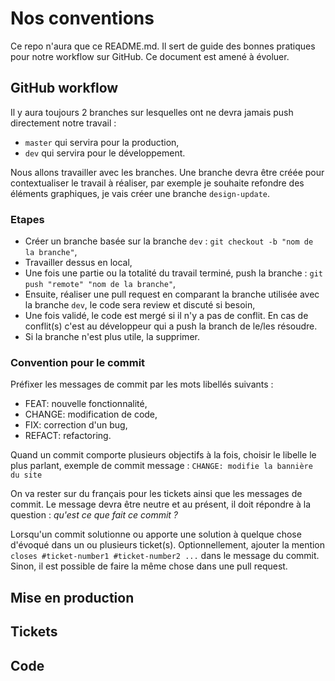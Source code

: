 # Nos conventions
Ce repo n'aura que ce README.md. Il sert de guide des bonnes pratiques pour notre workflow sur GitHub. Ce document est amené à évoluer.

## GitHub workflow

Il y aura toujours 2 branches sur lesquelles ont ne devra jamais push directement notre travail :
- `master` qui servira pour la production,
- `dev` qui servira pour le développement.

Nous allons travailler avec les branches. Une branche devra être créée pour contextualiser le travail à réaliser, par exemple je souhaite refondre des éléments graphiques, je vais créer une branche `design-update`.

### Etapes
- Créer un branche basée sur la branche `dev` : `git checkout -b "nom de la branche"`,
- Travailler dessus en local,
- Une fois une partie ou la totalité du travail terminé, push la branche : `git push "remote" "nom de la branche"`,
- Ensuite, réaliser une pull request en comparant la branche utilisée avec la branche `dev`, le code sera review et discuté si besoin,
- Une fois validé, le code est mergé si il n'y a pas de conflit. En cas de conflit(s) c'est au développeur qui a push la branch de le/les résoudre.
- Si la branche n'est plus utile, la supprimer.

### Convention pour le commit
Préfixer les messages de commit par les mots libellés suivants :
- FEAT: nouvelle fonctionnalité,
- CHANGE: modification de code,
- FIX: correction d'un bug,
- REFACT: refactoring.

Quand un commit comporte plusieurs objectifs à la fois, choisir le libelle le plus parlant, exemple de commit message :
`CHANGE: modifie la bannière du site`

On va rester sur du français pour les tickets ainsi que les messages de commit. Le message devra être neutre et au présent, il doit répondre à la question : _qu'est ce que fait ce commit ?_

Lorsqu'un commit solutionne ou apporte une solution à quelque chose d'évoqué dans un ou plusieurs ticket(s). Optionnellement, ajouter la mention `closes #ticket-number1 #ticket-number2 ...` dans le message du commit. Sinon, il est possible de faire la même chose dans une pull request.

## Mise en production

## Tickets

## Code
